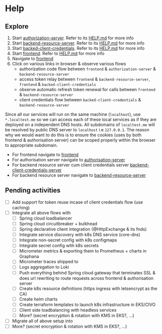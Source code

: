 # Help

## Explore

1. Start [authorization-server](authorization-server). Refer to its [HELP.md](authorization-server/HELP.md) for more info
2. Start [backend-resource-server](backend-resource-server). Refer to its [HELP.md](backend-resource-server/HELP.md) for more info
3. Start [backed-client-credentials](backed-client-credentials). Refer to its [HELP.md](backed-client-credentials/HELP.md) for more info
4. Start [frontend](frontend). Refer to [HELP.md](frontend/HELP.md) for more info
5. Navigate to [frontend](http://frontend.localtest.me:8080)
6. Click on various links in browser & observe various flows
    * authorization code flow between `frontend` & `authorization-server` & `backend-resource-server`
    * access token relay between `frontend` & `backend-resource-server`, `frontend` & `backed-client-credentials`
    * observe automatic refresh token renewal for calls between `frontend` & `backend-resource-server`
    * client credentials flow between `backed-client-credentials` & `backend-resource-server`

Since all our services will run on the same machine (`localhost`), use `*.localtest.me` so we can access each of these local services as if they are deployed on a independent DNS hosts. All subdomains of `localtest.me` will be resolved by public DNS server to `localhost` i.e `127.0.0.1`. The reason why we would want to do this is to ensure the cookies (uses by both frontend & authorisation server) can be scoped properly within the browser to appropriate subdomain.

* For frontend navigate to [frontend](http://frontend.localtest.me:8080)
* For authorisation server navigate to [authorisation-server](http://auth.localtest.me:9000)
* For backend resource server cum client credentials server [backend-client-credentials-server](http://backend-client-credentials-server.localtest.me:8081)
* For backend resource server navigate to [backend-resource-server](http://backend-resource-server.localtest.me:8081)

## Pending activities

- [ ] Add support for token reuse incase of client credentials flow (use caching)
- [ ] Integrate all above flows with
    - [ ] Spring cloud loadbalancer
    - [ ] Spring cloud circuitbreaker + bulkhead
    - [ ] Spring declarative client integration (@HttpExchange & its fnds)
    - [ ] Integrate service discovery with k8s DNS service (core-dns)
    - [ ] Integrate non-secret config with k8s configmaps
    - [ ] Integrate secret config with k8s secrets
    - [ ] Micrometer metrics & exporting them to Prometheus + charts in Graphana
    - [ ] Micrometer traces shipped to 
    - [ ] Logs aggregation to Loki
    - [ ] Push everything behind Spring cloud gateway that terminates SSL & does url rewriting to route requests across frontend & authorisation server
    - [ ] Create k8s resource definitions (https ingress with letsencrypt as the CA)
    - [ ] Create helm charts
    - [ ] Create terraform templates to launch k8s infrastructure in EKS/CIVO
    - [ ] Client side loadbalancing with headless services
    - [ ] More? (secret encryption & rotation with KMS in EKS?, ...)
- [ ] Migrate all of above setup into 
- [ ] More? (secret encryption & rotation with KMS in EKS?, ...)
